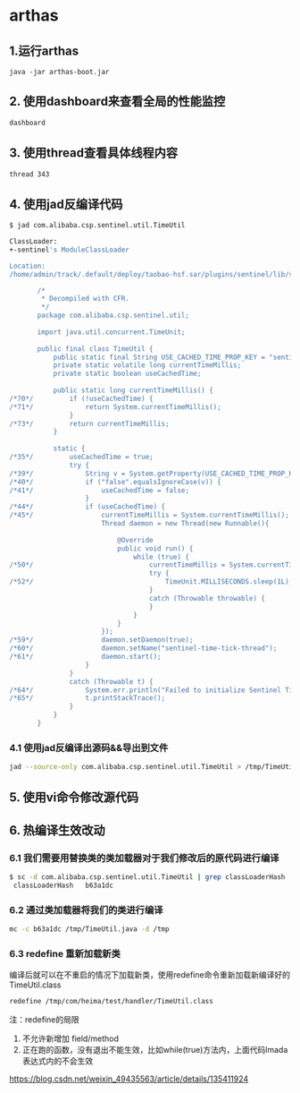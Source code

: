 # arthas

## 1.运行arthas
```
java -jar arthas-boot.jar
```
## 2. 使用dashboard来查看全局的性能监控
```bash
dashboard

```

## 3. 使用thread查看具体线程内容
```bash
thread 343

```

## 4. 使用jad反编译代码
```bash
$ jad com.alibaba.csp.sentinel.util.TimeUtil

ClassLoader:                                                                                                                                                          
+-sentinel's ModuleClassLoader                                                                                                                                        

Location:                                                                                                                                                             
/home/admin/track/.default/deploy/taobao-hsf.sar/plugins/sentinel/lib/sentinel-core-3.9.33-fix-context.jar                                                            

       /*
        * Decompiled with CFR.
        */
       package com.alibaba.csp.sentinel.util;
       
       import java.util.concurrent.TimeUnit;
       
       public final class TimeUtil {
           public static final String USE_CACHED_TIME_PROP_KEY = "sentinel.useCachedTime";
           private static volatile long currentTimeMillis;
           private static boolean useCachedTime;
       
           public static long currentTimeMillis() {
/*70*/         if (!useCachedTime) {
/*71*/             return System.currentTimeMillis();
               }
/*73*/         return currentTimeMillis;
           }
       
           static {
/*35*/         useCachedTime = true;
               try {
/*39*/             String v = System.getProperty(USE_CACHED_TIME_PROP_KEY);
/*40*/             if ("false".equalsIgnoreCase(v)) {
/*41*/                 useCachedTime = false;
                   }
/*44*/             if (useCachedTime) {
/*45*/                 currentTimeMillis = System.currentTimeMillis();
                       Thread daemon = new Thread(new Runnable(){
       
                           @Override
                           public void run() {
                               while (true) {
/*50*/                             currentTimeMillis = System.currentTimeMillis();
                                   try {
/*52*/                                 TimeUnit.MILLISECONDS.sleep(1L);
                                   }
                                   catch (Throwable throwable) {
                                   }
                               }
                           }
                       });
/*59*/                 daemon.setDaemon(true);
/*60*/                 daemon.setName("sentinel-time-tick-thread");
/*61*/                 daemon.start();
                   }
               }
               catch (Throwable t) {
/*64*/             System.err.println("Failed to initialize Sentinel TimeUtil tick thread");
/*65*/             t.printStackTrace();
               }
           }
       }
```
### 4.1 使用jad反编译出源码&&导出到文件
```bash
jad --source-only com.alibaba.csp.sentinel.util.TimeUtil > /tmp/TimeUtil.java
```

## 5. 使用vi命令修改源代码

## 6. 热编译生效改动

### 6.1 我们需要用替换类的类加载器对于我们修改后的原代码进行编译
```bash
$ sc -d com.alibaba.csp.sentinel.util.TimeUtil | grep classLoaderHash
 classLoaderHash   b63a1dc
```

### 6.2 通过类加载器将我们的类进行编译
```bash
mc -c b63a1dc /tmp/TimeUtil.java -d /tmp
```

### 6.3 redefine 重新加载新类
编译后就可以在不重启的情况下加载新类，使用redefine命令重新加载新编译好的 TimeUtil.class

```bash
redefine /tmp/com/heima/test/handler/TimeUtil.class

```
注：redefine的局限
1. 不允许新增加 field/method
2. 正在跑的函数，没有退出不能生效，比如while(true)方法内，上面代码lmada表达式内的不会生效




https://blog.csdn.net/weixin_49435563/article/details/135411924